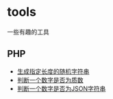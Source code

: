 # tools
一些有趣的工具


## PHP
* [生成指定长度的随机字符串](./php/generateRandomString.php)  
* [判断一个数字是否为质数](./php/isPrimeNumber.php)
* [判断一个数字是否为JSON字符串](./php/isJson.php)
